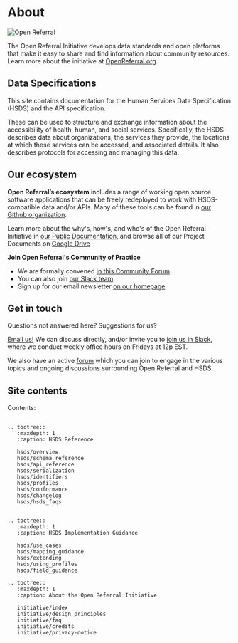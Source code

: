 About
=====

![Open Referral](assets/OpenReferral_Logo_Green.png)

The Open Referral Initiative develops data standards and open platforms that make it easy to share and find information about community resources. Learn more about the initiative at [OpenReferral.org](https://www.openreferral.org).

## Data Specifications

This site contains documentation for the Human Services Data Specification (HSDS) and the API specification. 

These can be used to structure and exchange information about the accessibility of health, human, and social services. Specifically, the HSDS describes data about organizations, the services they provide, the locations at which these services can be accessed, and associated details. It also describes protocols for accessing and managing this data. 

## Our ecosystem

**Open Referral’s ecosystem** includes a range of working open source software applications that can be freely redeployed to work with HSDS-compatible data and/or APIs. Many of these tools can be found in [our Github organization](http://github.com/openreferral).

Learn more about the why's, how's, and who's of the Open Referral Initiative in [our Public Documentation](https://docs.google.com/document/d/17cJxF_1P6fafcsFJQERFQifKKc_kPbAKmAXwe2LWDcI/edit?usp=drive_web), and browse all of our Project Documents on [Google Drive](https://drive.google.com/drive/folders/0B-5CZ4ZLjTHqfk12WTFUbVk1NjBYMjRaZTlZRlN1UjhWMS1MN0tLV3Q4ejY3TWpOYWwwVDg?resourcekey=0-V8QRlJu4Jlrw40yN1U_TKQ&usp=sharing)

**Join Open Referral's Community of Practice**

* We are formally convened [in this Community Forum](https://forum.openreferral.org/).
* You can also join [our Slack team](https://openreferral.org/get-involved/join-our-slack-team/).
* Sign up for our email newsletter [on our homepage](https://openreferral.org/).

## Get in touch

Questions not answered here? Suggestions for us?

[Email us!](mailto:info@openreferral.org) We can discuss directly, and/or invite you to [join us in Slack](https://openreferral.org/get-involved/join-our-slack-team/), where we conduct weekly office hours on Fridays at 12p EST.

We also have an active [forum](https://forum.openreferral.org) which you can join to engage in the various topics and ongoing discussions surrounding Open Referral and HSDS.

## Site contents

Contents:

```{eval-rst}

.. toctree::
   :maxdepth: 1
   :caption: HSDS Reference

   hsds/overview
   hsds/schema_reference
   hsds/api_reference
   hsds/serialization
   hsds/identifiers
   hsds/profiles
   hsds/conformance
   hsds/changelog
   hsds/hsds_faqs


.. toctree::
   :maxdepth: 1
   :caption: HSDS Implementation Guidance

   hsds/use_cases
   hsds/mapping_guidance
   hsds/extending
   hsds/using_profiles
   hsds/field_guidance

.. toctree::
   :maxdepth: 1
   :caption: About the Open Referral Initiative

   initiative/index
   initiative/design_principles
   initiative/faq
   initiative/credits
   initiative/privacy-notice
```

